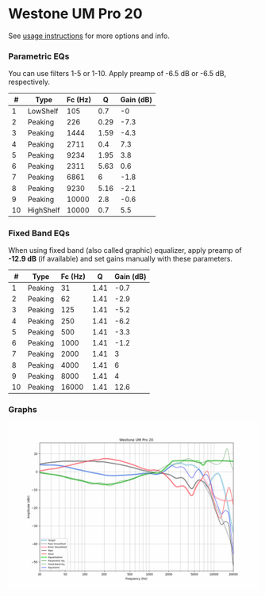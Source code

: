 # Westone UM Pro 20
See [usage instructions](https://github.com/jaakkopasanen/AutoEq#usage) for more options and info.

### Parametric EQs
You can use filters 1-5 or 1-10. Apply preamp of -6.5 dB or -6.5 dB, respectively.

|   # | Type      |   Fc (Hz) |    Q |   Gain (dB) |
|-----|-----------|-----------|------|-------------|
|   1 | LowShelf  |       105 | 0.7  |        -0   |
|   2 | Peaking   |       226 | 0.29 |        -7.3 |
|   3 | Peaking   |      1444 | 1.59 |        -4.3 |
|   4 | Peaking   |      2711 | 0.4  |         7.3 |
|   5 | Peaking   |      9234 | 1.95 |         3.8 |
|   6 | Peaking   |      2311 | 5.63 |         0.6 |
|   7 | Peaking   |      6861 | 6    |        -1.8 |
|   8 | Peaking   |      9230 | 5.16 |        -2.1 |
|   9 | Peaking   |     10000 | 2.8  |        -0.6 |
|  10 | HighShelf |     10000 | 0.7  |         5.5 |

### Fixed Band EQs
When using fixed band (also called graphic) equalizer, apply preamp of **-12.9 dB** (if available) and set gains manually with these parameters.

|   # | Type    |   Fc (Hz) |    Q |   Gain (dB) |
|-----|---------|-----------|------|-------------|
|   1 | Peaking |        31 | 1.41 |        -0.7 |
|   2 | Peaking |        62 | 1.41 |        -2.9 |
|   3 | Peaking |       125 | 1.41 |        -5.2 |
|   4 | Peaking |       250 | 1.41 |        -6.2 |
|   5 | Peaking |       500 | 1.41 |        -3.3 |
|   6 | Peaking |      1000 | 1.41 |        -1.2 |
|   7 | Peaking |      2000 | 1.41 |         3   |
|   8 | Peaking |      4000 | 1.41 |         6   |
|   9 | Peaking |      8000 | 1.41 |         4   |
|  10 | Peaking |     16000 | 1.41 |        12.6 |

### Graphs
![](./Westone%20UM%20Pro%2020.png)
